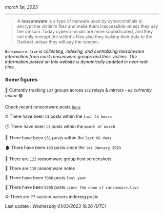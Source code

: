 _march 1st, 2023_

---

> A **ransomware** is a type of malware used by cybercriminals to encrypt the victim's files and make them inaccessible unless they pay the ransom. Today cybercriminals are more sophisticated, and they not only encrypt the victim's files also they leaking their data to the Darknet unless they will pay the ransom.


_`Ransomware.live` is collecting, indexing, and centralizing ransomware information from most ransomware groups and their victims. The information posted on this website is dynamically updated in near real-time._

### Some figures 

🔎 Currently tracking `137` groups across `252` relays & mirrors - _`63` currently online_ 🟢

Check recent ransomware posts [`here`](recentposts.md)


⏰ There have been `13` posts within the `last 24 hours`

🕓 There have been `11` posts within the `month of march`

📅 There have been `951` posts within the `last 90 days`

🏚 There have been `433` posts since the `1st January 2023`

📸 There are `123` ransomware group host screenshots

📝 There are `119` ransomware notes

🚀 There have been `3086` posts `last year`

🐣 There have been `5265` posts `since the dawn of ransomware.live`

⚙️ There are `77` custom parsers indexing posts



Last update : _Wednesday 01/03/2023 19.26 (UTC)_


